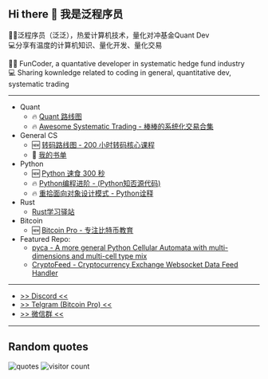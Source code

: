 ## Hi there 👋 我是泛程序员

👨‍💻泛程序员（泛泛），热爱计算机技术，量化对冲基金Quant Dev  
💻分享有温度的计算机知识、量化开发、量化交易

👨‍💻 FunCoder, a quantative developer in systematic hedge fund industry    
💻 Sharing kownledge related to coding in general, quantitative dev, systematic trading

---
- Quant
	- :fire: [Quant 路线图](https://wangzhe3224.github.io/quant-roadmap/)
	- :fire: [Awesome Systematic Trading - 棒棒的系统化交易合集](https://github.com/wangzhe3224/awesome-systematic-trading)
- General CS
	- :new: [转码路线图 - 200 小时转码核心课程](https://github.com/wangzhe3224/zhuan-ma)
	- :construction: [我的书单](https://wangzhe3224.github.io/zhuan-ma/books/)
- Python
	- :new: [Python 速食 300 秒](https://github.com/wangzhe3224/python-recipes-300-second)
	- :fire: [Python编程进阶 - (Python知否源代码)](https://github.com/wangzhe3224/Python-zhifou)
	- :fire: [重拾面向对象设计模式 - Python诠释](https://github.com/wangzhe3224/Python-zhifou/tree/master/src/design_pattern)
- Rust
	- [Rust学习驿站](https://github.com/wangzhe3224/rust-learning)
- Bitcoin
	- :new: [Bitcoin Pro - 专注比特币教育](https://wangzhe3224.github.io/bitcoin-pro)
- Featured Repo:
	- [pyca - A more general Python Cellular Automata with multi-dimensions and multi-cell type mix](https://github.com/wangzhe3224/pyca)
	- [CryptoFeed - Cryptocurrency Exchange Websocket Data Feed Handler](https://github.com/bmoscon/cryptofeed)
---

- [>> Discord <<](https://discord.gg/8EWU9uFM5V)
- [>> Telgram (Bitcoin Pro) <<](https://t.me/bitcoinpro21)
- [>> 微信群 <<](https://funcoder.net/wechat/)

---

## Random quotes

<img alt="quotes" src="https://quotes-github-readme.vercel.app/api?type=horizontal&theme=default">

<img src="https://gpvc.arturio.dev/wangzhe3224" alt="visitor count"/>
